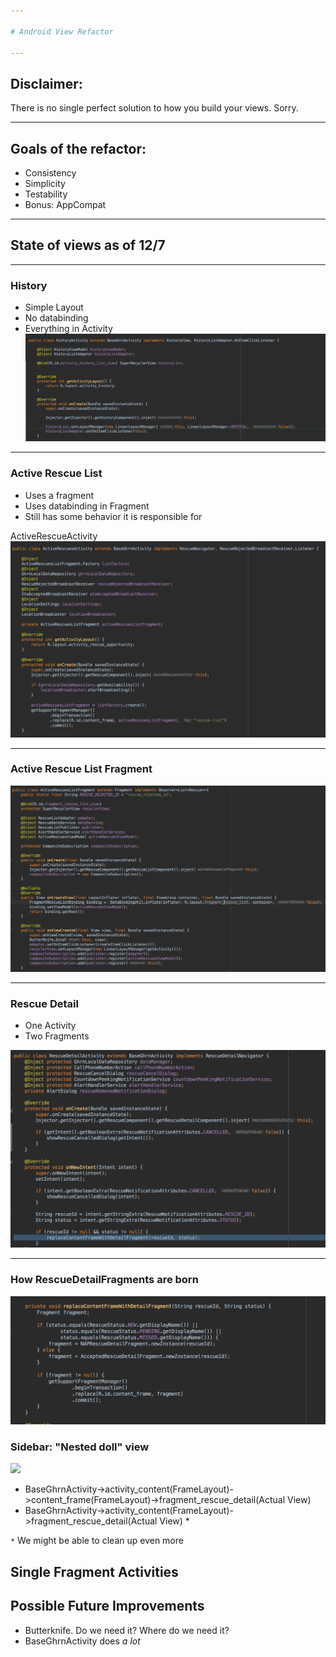 ```yaml
---

# Android View Refactor

---
```


## Disclaimer: 

There is no single perfect solution to how you build your views. Sorry.

---

## Goals of the refactor:

* Consistency
* Simplicity
* Testability
* Bonus: AppCompat

---
## State of views as of 12/7

---
### History
* Simple Layout
* No databinding
* Everything in Activity
![History Activity](./screenshots/history/historyActivityBefore.png)
---
### Active Rescue List
* Uses a fragment
* Uses databinding in Fragment
* Still has some behavior it is responsible for

ActiveRescueActivity
![](./screenshots/activeRescue/activeRescueActivityBefore.png)

---
### Active Rescue List Fragment
 ![](./screenshots/activeRescue/activeRescueFragment.png)

---

### Rescue Detail
* One Activity 
* Two Fragments

![](./screenshots/rescueDetail/rescueDetailActivity.png)

---

### How RescueDetailFragments are born
![](./screenshots/rescueDetail/replaceContent.png)

### Sidebar: "Nested doll" view
![](http://www.lynnehartke.com/wp-content/uploads/2014/08/stacking-dolls.jpg)
* BaseGhrnActivity->activity_content(FrameLayout)->content_frame(FrameLayout)->fragment_rescue_detail(Actual View)
* BaseGhrnActivity->activity_content(FrameLayout)->fragment_rescue_detail(Actual View) *

`*` We might be able to clean up even more 

## Single Fragment Activities


## Possible Future Improvements
* Butterknife. Do we need it? Where do we need it?
* BaseGhrnActivity does *a lot*
